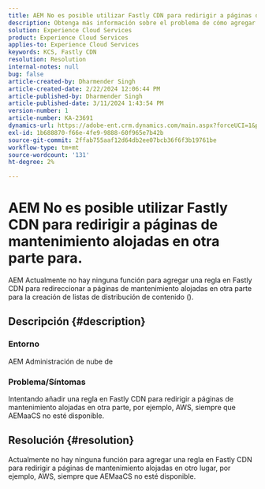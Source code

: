 ```yaml
---
title: AEM No es posible utilizar Fastly CDN para redirigir a páginas de mantenimiento alojadas en otra parte para.
description: Obtenga más información sobre el problema de cómo agregar una regla en Fastly CDN para redirigir a páginas de mantenimiento alojadas en otra parte como Postman.
solution: Experience Cloud Services
product: Experience Cloud Services
applies-to: Experience Cloud Services
keywords: KCS, Fastly CDN
resolution: Resolution
internal-notes: null
bug: false
article-created-by: Dharmender Singh
article-created-date: 2/22/2024 12:06:44 PM
article-published-by: Dharmender Singh
article-published-date: 3/11/2024 1:43:54 PM
version-number: 1
article-number: KA-23691
dynamics-url: https://adobe-ent.crm.dynamics.com/main.aspx?forceUCI=1&pagetype=entityrecord&etn=knowledgearticle&id=fb5e04d3-7ad1-ee11-9079-6045bd0061cb
exl-id: 1b688870-f66e-4fe9-9888-60f965e7b42b
source-git-commit: 2ffab755aaf12d64db2ee07bcb36f6f3b19761be
workflow-type: tm+mt
source-wordcount: '131'
ht-degree: 2%

---
```


# AEM No es posible utilizar Fastly CDN para redirigir a páginas de mantenimiento alojadas en otra parte para.


AEM Actualmente no hay ninguna función para agregar una regla en Fastly CDN para redireccionar a páginas de mantenimiento alojadas en otra parte para la creación de listas de distribución de contenido ().

## Descripción {#description}


### Entorno

AEM Administración de nube de

### Problema/Síntomas

Intentando añadir una regla en Fastly CDN para redirigir a páginas de mantenimiento alojadas en otra parte, por ejemplo, AWS, siempre que AEMaaCS no esté disponible.


## Resolución {#resolution}


Actualmente no hay ninguna función para agregar una regla en Fastly CDN para redirigir a páginas de mantenimiento alojadas en otro lugar, por ejemplo, AWS, siempre que AEMaaCS no esté disponible.
